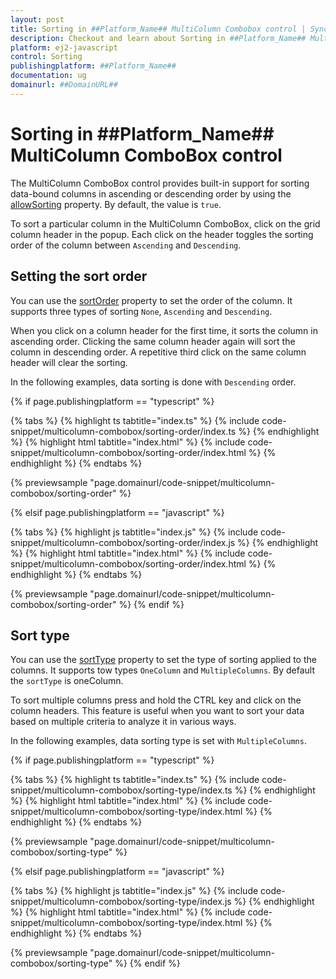 ```yaml
---
layout: post
title: Sorting in ##Platform_Name## MultiColumn Combobox control | Syncfusion
description: Checkout and learn about Sorting in ##Platform_Name## MultiColumn Combobox control of Syncfusion Essential JS 2 and more.
platform: ej2-javascript
control: Sorting
publishingplatform: ##Platform_Name##
documentation: ug
domainurl: ##DomainURL##
---
```


# Sorting in ##Platform_Name## MultiColumn ComboBox control

The MultiColumn ComboBox control provides built-in support for sorting data-bound columns in ascending or descending order by using the [allowSorting](../api/multicolumn-combobox#allowsorting) property. By default, the value is `true`.

To sort a particular column in the MultiColumn ComboBox, click on the grid column header in the popup. Each click on the header toggles the sorting order of the column between `Ascending` and `Descending`.

## Setting the sort order

You can use the [sortOrder](../api/multicolumn-combobox#sortorder) property to set the order of the column. It supports three types of sorting `None`, `Ascending` and `Descending`.

When you click on a column header for the first time, it sorts the column in ascending order. Clicking the same column header again will sort the column in descending order. A repetitive third click on the same column header will clear the sorting.

In the following examples, data sorting is done with `Descending` order.

{% if page.publishingplatform == "typescript" %}

{% tabs %}
{% highlight ts tabtitle="index.ts" %}
{% include code-snippet/multicolumn-combobox/sorting-order/index.ts %}
{% endhighlight %}
{% highlight html tabtitle="index.html" %}
{% include code-snippet/multicolumn-combobox/sorting-order/index.html %}
{% endhighlight %}
{% endtabs %}
        
{% previewsample "page.domainurl/code-snippet/multicolumn-combobox/sorting-order" %}

{% elsif page.publishingplatform == "javascript" %}

{% tabs %}
{% highlight js tabtitle="index.js" %}
{% include code-snippet/multicolumn-combobox/sorting-order/index.js %}
{% endhighlight %}
{% highlight html tabtitle="index.html" %}
{% include code-snippet/multicolumn-combobox/sorting-order/index.html %}
{% endhighlight %}
{% endtabs %}

{% previewsample "page.domainurl/code-snippet/multicolumn-combobox/sorting-order" %}
{% endif %}


## Sort type

You can use the [sortType](../api/multicolumn-combobox#sorttype) property to set the type of sorting applied to the columns. It supports tow types `OneColumn` and `MultipleColumns`. By default the `sortType` is oneColumn.

To sort multiple columns press and hold the CTRL key and click on the column headers. This feature is useful when you want to sort your data based on multiple criteria to analyze it in various ways.

In the following examples, data sorting type is set with `MultipleColumns`.

{% if page.publishingplatform == "typescript" %}

{% tabs %}
{% highlight ts tabtitle="index.ts" %}
{% include code-snippet/multicolumn-combobox/sorting-type/index.ts %}
{% endhighlight %}
{% highlight html tabtitle="index.html" %}
{% include code-snippet/multicolumn-combobox/sorting-type/index.html %}
{% endhighlight %}
{% endtabs %}
        
{% previewsample "page.domainurl/code-snippet/multicolumn-combobox/sorting-type" %}

{% elsif page.publishingplatform == "javascript" %}

{% tabs %}
{% highlight js tabtitle="index.js" %}
{% include code-snippet/multicolumn-combobox/sorting-type/index.js %}
{% endhighlight %}
{% highlight html tabtitle="index.html" %}
{% include code-snippet/multicolumn-combobox/sorting-type/index.html %}
{% endhighlight %}
{% endtabs %}

{% previewsample "page.domainurl/code-snippet/multicolumn-combobox/sorting-type" %}
{% endif %}